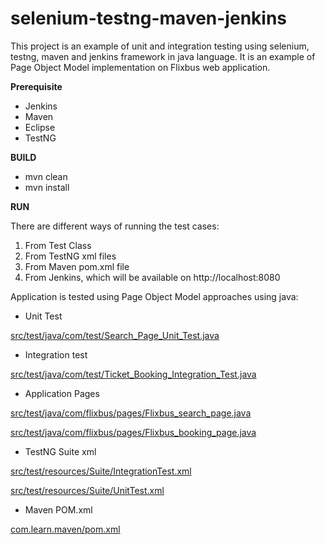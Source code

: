 # selenium-testng-maven-jenkins
This project is an example of unit and integration testing using selenium, testng, maven and jenkins framework in java language. It is an example of Page Object Model implementation on Flixbus web application. 

**Prerequisite**

- Jenkins 
- Maven 
- Eclipse
- TestNG

**BUILD**

* mvn clean 
* mvn install

**RUN**

There are different ways of running the test cases:
1. From Test Class
2. From TestNG xml files 
3. From Maven pom.xml file
4. From Jenkins, which will be available on http://localhost:8080

Application is tested using Page Object Model approaches using java:

- Unit Test

[src/test/java/com/test/Search_Page_Unit_Test.java](https://github.com/robinch93/selenium-testng-maven-jenkins/blob/master/com.learn.maven/src/test/java/com/test/Search_Page_Unit_Test.java)

- Integration test

[src/test/java/com/test/Ticket_Booking_Integration_Test.java](https://github.com/robinch93/selenium-testng-maven-jenkins/blob/master/com.learn.maven/src/test/java/com/test/Ticket_Booking_Integration_Test.java)

- Application Pages

[src/test/java/com/flixbus/pages/Flixbus_search_page.java](https://github.com/robinch93/selenium-testng-maven-jenkins/blob/master/com.learn.maven/src/test/java/com/flixbus/pages/Flixbus_search_page.java)

[src/test/java/com/flixbus/pages/Flixbus_booking_page.java](https://github.com/robinch93/selenium-testng-maven-jenkins/blob/master/com.learn.maven/src/test/java/com/flixbus/pages/Flixbus_booking_page.java)

- TestNG Suite xml

[src/test/resources/Suite/IntegrationTest.xml](https://github.com/robinch93/selenium-testng-maven-jenkins/blob/master/com.learn.maven/src/test/resources/Suite/IntegrationTest.xml)

[src/test/resources/Suite/UnitTest.xml](https://github.com/robinch93/selenium-testng-maven-jenkins/blob/master/com.learn.maven/src/test/resources/Suite/UnitTest.xml)

- Maven POM.xml

[com.learn.maven/pom.xml](https://github.com/robinch93/selenium-testng-maven-jenkins/blob/master/com.learn.maven/pom.xml)









